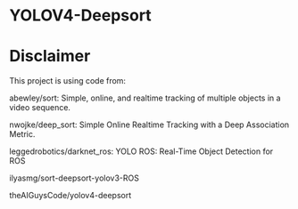 # YOLOV4-Deepsort
# Disclaimer
This project is using code from:

abewley/sort: Simple, online, and realtime tracking of multiple objects in a video sequence.

nwojke/deep_sort: Simple Online Realtime Tracking with a Deep Association Metric.

leggedrobotics/darknet_ros: YOLO ROS: Real-Time Object Detection for ROS

ilyasmg/sort-deepsort-yolov3-ROS

theAIGuysCode/yolov4-deepsort
